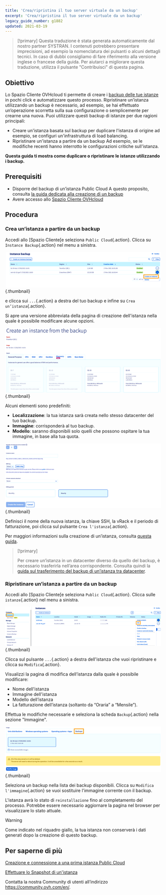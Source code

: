 ```yaml
---
title: 'Crea/ripristina il tuo server virtuale da un backup'
excerpt: 'Crea/ripristina il tuo server virtuale da un backup'
legacy_guide_number: g1882
updated: 2021-03-19
---
```


> [!primary]
> Questa traduzione è stata generata automaticamente dal nostro partner SYSTRAN. I contenuti potrebbero presentare imprecisioni, ad esempio la nomenclatura dei pulsanti o alcuni dettagli tecnici. In caso di dubbi consigliamo di fare riferimento alla versione inglese o francese della guida. Per aiutarci a migliorare questa traduzione, utilizza il pulsante "Contribuisci" di questa pagina.
>

## Obiettivo

Lo Spazio Cliente OVHcloud ti permette di creare i [backup delle tue istanze](/pages/public_cloud/compute/save_an_instance) in pochi click e automatizzare questo processo.
Ripristinare un’istanza utilizzando un backup è necessario, ad esempio, se hai effettuato un’operazione scorretta sulla sua configurazione o semplicemente per crearne una nuova. Puoi utilizzare questi backup di istanze per due ragioni principali:

- Creare un'istanza basata sul backup per duplicare l'istanza di origine ad esempio, se configuri un'infrastruttura di load balancing.
- Ripristinare un'istanza a partire da un backup Ad esempio, se le modifiche recenti hanno interrotto le configurazioni critiche sull'istanza.

**Questa guida ti mostra come duplicare o ripristinare le istanze utilizzando i backup.**

## Prerequisiti

- Disporre del backup di un’istanza Public Cloud A questo proposito, consulta [la guida dedicata alla creazione di un backup](/pages/public_cloud/compute/save_an_instance)
- Avere accesso allo [Spazio Cliente OVHcloud](https://www.ovh.com/auth/?action=gotomanager&from=https://www.ovh.it/&ovhSubsidiary=it)

## Procedura

### Crea un’istanza a partire da un backup

Accedi allo [Spazio Cliente[e seleziona `Public Cloud`{.action}. Clicca su `Instance Backup`{.action} nel menu a sinistra.

![public-cloud-instance-backup](images/restorebackup01.png){.thumbnail}

e clicca sui `...`{.action} a destra del tuo backup e infine su `Crea un’istanza`{.action}.

Si apre una versione abbreviata della pagina di creazione dell'istanza nella quale è possibile modificare alcune opzioni.

![public-cloud-instance-backup](images/restorebackup02.png){.thumbnail}

Alcuni elementi sono predefiniti:

- **Localizzazione**: la tua istanza sarà creata nello stesso datacenter del tuo backup.
- **Immagine**: corrisponderà al tuo backup.
- **Modello**: saranno disponibili solo quelli che possono ospitare la tua immagine, in base alla tua quota.

![public-cloud-instance-backup](images/restorebackup03.png){.thumbnail}

Definisci il nome della nuova istanza, la chiave SSH, la vRack e il periodo di fatturazione, poi clicca sul pulsante `Crea l'istanza`{.action}.

Per maggiori informazioni sulla creazione di un’istanza, consulta [questa guida](/pages/platform/public-cloud/public-cloud-first-steps#step-3-crea-unistanza).

> [!primary]
>
> Per creare un’istanza in un datacenter diverso da quello del backup, è necessario trasferirla nell’area corrispondente. Consulta quindi la [guida sul trasferimento del backup di un’istanza tra datacenter](/pages/public_cloud/compute/transfer_instance_backup_from_one_datacentre_to_another).
>

### Ripristinare un’istanza a partire da un backup

Accedi allo [Spazio Cliente[e seleziona `Public Cloud`{.action}. Clicca sulle `istanze`{.action} nel menu a sinistra.

![public-cloud-instance-backup](images/restorebackup04.png){.thumbnail}

Clicca sul pulsante `...`{.action} a destra dell'istanza che vuoi ripristinare e clicca su `Modifica`{.action}.

Visualizzi la pagina di modifica dell’istanza dalla quale è possibile modificare:

- Nome dell'istanza
- Immagine dell'istanza
- Modello dell’istanza
- La fatturazione dell’istanza (soltanto da “Oraria” a “Mensile”).

Effettua le modifiche necessarie e seleziona la scheda `Backup`{.action} nella sezione "Immagine".

![public-cloud-instance-backup](images/restorebackup05.png){.thumbnail}

Seleziona un backup nella lista dei backup disponibili. Clicca su `Modifica l'immagine`{.action} se vuoi sostituire l'immagine corrente con il backup.

L'istanza avrà lo stato di `reinstallazione` fino al completamento del processo. Potrebbe essere necessario aggiornare la pagina nel browser per visualizzare lo stato attuale.

> [!warning]
>
> Come indicato nel riquadro giallo, la tua istanza non conserverà i dati generati dopo la creazione di questo backup.
>

## Per saperne di più

[Creazione e connessione a una prima istanza Public Cloud](/pages/public_cloud/compute/first_steps_with_public_cloud_instance)

[Effettuare lo Snapshot di un'istanza](/pages/public_cloud/compute/save_an_instance)

Contatta la nostra Community di utenti all’indirizzo <https://community.ovh.com/en/>.
